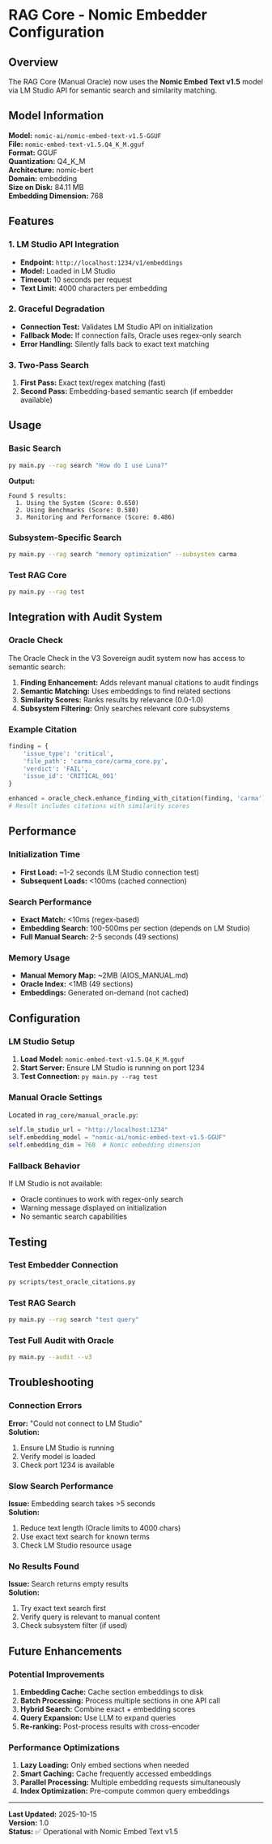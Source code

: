 # RAG Core - Nomic Embedder Configuration

## Overview
The RAG Core (Manual Oracle) now uses the **Nomic Embed Text v1.5** model via LM Studio API for semantic search and similarity matching.

## Model Information

**Model:** `nomic-ai/nomic-embed-text-v1.5-GGUF`  
**File:** `nomic-embed-text-v1.5.Q4_K_M.gguf`  
**Format:** GGUF  
**Quantization:** Q4_K_M  
**Architecture:** nomic-bert  
**Domain:** embedding  
**Size on Disk:** 84.11 MB  
**Embedding Dimension:** 768

## Features

### 1. LM Studio API Integration
- **Endpoint:** `http://localhost:1234/v1/embeddings`
- **Model:** Loaded in LM Studio
- **Timeout:** 10 seconds per request
- **Text Limit:** 4000 characters per embedding

### 2. Graceful Degradation
- **Connection Test:** Validates LM Studio API on initialization
- **Fallback Mode:** If connection fails, Oracle uses regex-only search
- **Error Handling:** Silently falls back to exact text matching

### 3. Two-Pass Search
1. **First Pass:** Exact text/regex matching (fast)
2. **Second Pass:** Embedding-based semantic search (if embedder available)

## Usage

### Basic Search
```bash
py main.py --rag search "How do I use Luna?"
```

**Output:**
```
Found 5 results:
  1. Using the System (Score: 0.650)
  2. Using Benchmarks (Score: 0.580)
  3. Monitoring and Performance (Score: 0.486)
```

### Subsystem-Specific Search
```bash
py main.py --rag search "memory optimization" --subsystem carma
```

### Test RAG Core
```bash
py main.py --rag test
```

## Integration with Audit System

### Oracle Check
The Oracle Check in the V3 Sovereign audit system now has access to semantic search:

1. **Finding Enhancement:** Adds relevant manual citations to audit findings
2. **Semantic Matching:** Uses embeddings to find related sections
3. **Similarity Scores:** Ranks results by relevance (0.0-1.0)
4. **Subsystem Filtering:** Only searches relevant core subsystems

### Example Citation
```python
finding = {
    'issue_type': 'critical',
    'file_path': 'carma_core/carma_core.py',
    'verdict': 'FAIL',
    'issue_id': 'CRITICAL_001'
}

enhanced = oracle_check.enhance_finding_with_citation(finding, 'carma')
# Result includes citations with similarity scores
```

## Performance

### Initialization Time
- **First Load:** ~1-2 seconds (LM Studio connection test)
- **Subsequent Loads:** <100ms (cached connection)

### Search Performance
- **Exact Match:** <10ms (regex-based)
- **Embedding Search:** 100-500ms per section (depends on LM Studio)
- **Full Manual Search:** 2-5 seconds (49 sections)

### Memory Usage
- **Manual Memory Map:** ~2MB (AIOS_MANUAL.md)
- **Oracle Index:** <1MB (49 sections)
- **Embeddings:** Generated on-demand (not cached)

## Configuration

### LM Studio Setup
1. **Load Model:** `nomic-embed-text-v1.5.Q4_K_M.gguf`
2. **Start Server:** Ensure LM Studio is running on port 1234
3. **Test Connection:** `py main.py --rag test`

### Manual Oracle Settings
Located in `rag_core/manual_oracle.py`:

```python
self.lm_studio_url = "http://localhost:1234"
self.embedding_model = "nomic-ai/nomic-embed-text-v1.5-GGUF"
self.embedding_dim = 768  # Nomic embedding dimension
```

### Fallback Behavior
If LM Studio is not available:
- Oracle continues to work with regex-only search
- Warning message displayed on initialization
- No semantic search capabilities

## Testing

### Test Embedder Connection
```bash
py scripts/test_oracle_citations.py
```

### Test RAG Search
```bash
py main.py --rag search "test query"
```

### Test Full Audit with Oracle
```bash
py main.py --audit --v3
```

## Troubleshooting

### Connection Errors
**Error:** "Could not connect to LM Studio"  
**Solution:** 
1. Ensure LM Studio is running
2. Verify model is loaded
3. Check port 1234 is available

### Slow Search Performance
**Issue:** Embedding search takes >5 seconds  
**Solution:**
1. Reduce text length (Oracle limits to 4000 chars)
2. Use exact text search for known terms
3. Check LM Studio resource usage

### No Results Found
**Issue:** Search returns empty results  
**Solution:**
1. Try exact text search first
2. Verify query is relevant to manual content
3. Check subsystem filter (if used)

## Future Enhancements

### Potential Improvements
1. **Embedding Cache:** Cache section embeddings to disk
2. **Batch Processing:** Process multiple sections in one API call
3. **Hybrid Search:** Combine exact + embedding scores
4. **Query Expansion:** Use LLM to expand queries
5. **Re-ranking:** Post-process results with cross-encoder

### Performance Optimizations
1. **Lazy Loading:** Only embed sections when needed
2. **Smart Caching:** Cache frequently accessed embeddings
3. **Parallel Processing:** Multiple embedding requests simultaneously
4. **Index Optimization:** Pre-compute common query embeddings

---

**Last Updated:** 2025-10-15  
**Version:** 1.0  
**Status:** ✅ Operational with Nomic Embed Text v1.5
